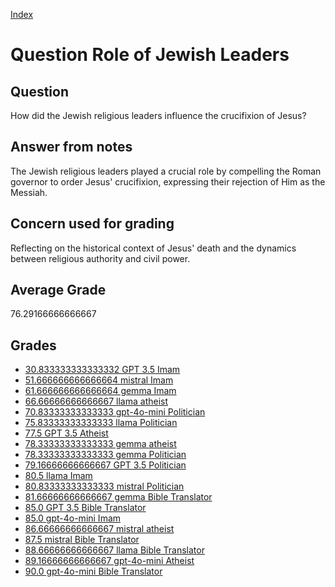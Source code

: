 
[Index](../../index.md)
# Question Role of Jewish Leaders
## Question
How did the Jewish religious leaders influence the crucifixion of Jesus?

## Answer from notes
The Jewish religious leaders played a crucial role by compelling the Roman governor to order Jesus' crucifixion, expressing their rejection of Him as the Messiah.

## Concern used for grading
Reflecting on the historical context of Jesus' death and the dynamics between religious authority and civil power.

## Average Grade
76.29166666666667

## Grades
 * [30.833333333333332 GPT 3.5 Imam](../answers/GPT_3.5_Imam/Role_of_Jewish_Leaders.md)
 * [51.666666666666664 mistral Imam](../answers/mistral_Imam/Role_of_Jewish_Leaders.md)
 * [61.666666666666664 gemma Imam](../answers/gemma_Imam/Role_of_Jewish_Leaders.md)
 * [66.66666666666667 llama atheist](../answers/llama_atheist/Role_of_Jewish_Leaders.md)
 * [70.83333333333333 gpt-4o-mini Politician](../answers/gpt-4o-mini_Politician/Role_of_Jewish_Leaders.md)
 * [75.83333333333333 llama Politician](../answers/llama_Politician/Role_of_Jewish_Leaders.md)
 * [77.5 GPT 3.5 Atheist](../answers/GPT_3.5_Atheist/Role_of_Jewish_Leaders.md)
 * [78.33333333333333 gemma atheist](../answers/gemma_atheist/Role_of_Jewish_Leaders.md)
 * [78.33333333333333 gemma Politician](../answers/gemma_Politician/Role_of_Jewish_Leaders.md)
 * [79.16666666666667 GPT 3.5 Politician](../answers/GPT_3.5_Politician/Role_of_Jewish_Leaders.md)
 * [80.5 llama Imam](../answers/llama_Imam/Role_of_Jewish_Leaders.md)
 * [80.83333333333333 mistral Politician](../answers/mistral_Politician/Role_of_Jewish_Leaders.md)
 * [81.66666666666667 gemma Bible Translator](../answers/gemma_Bible_Translator/Role_of_Jewish_Leaders.md)
 * [85.0 GPT 3.5 Bible Translator](../answers/GPT_3.5_Bible_Translator/Role_of_Jewish_Leaders.md)
 * [85.0 gpt-4o-mini Imam](../answers/gpt-4o-mini_Imam/Role_of_Jewish_Leaders.md)
 * [86.66666666666667 mistral atheist](../answers/mistral_atheist/Role_of_Jewish_Leaders.md)
 * [87.5 mistral Bible Translator](../answers/mistral_Bible_Translator/Role_of_Jewish_Leaders.md)
 * [88.66666666666667 llama Bible Translator](../answers/llama_Bible_Translator/Role_of_Jewish_Leaders.md)
 * [89.16666666666667 gpt-4o-mini Atheist](../answers/gpt-4o-mini_Atheist/Role_of_Jewish_Leaders.md)
 * [90.0 gpt-4o-mini Bible Translator](../answers/gpt-4o-mini_Bible_Translator/Role_of_Jewish_Leaders.md)
